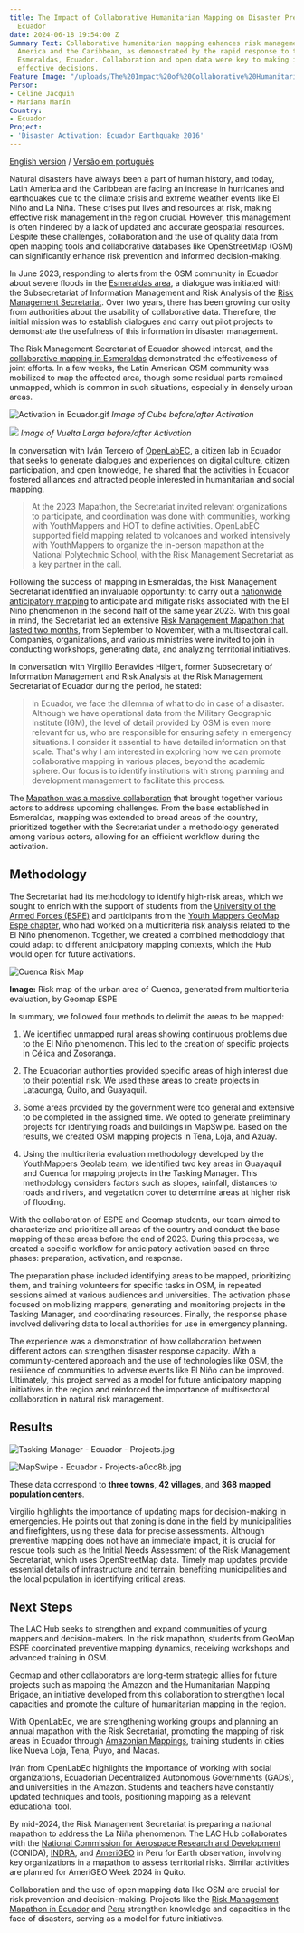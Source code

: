 ```yaml
---
title: The Impact of Collaborative Humanitarian Mapping on Disaster Preparedness in
  Ecuador
date: 2024-06-18 19:54:00 Z
Summary Text: Collaborative humanitarian mapping enhances risk management in Latin
  America and the Caribbean, as demonstrated by the rapid response to the floods in
  Esmeraldas, Ecuador. Collaboration and open data were key to making informed and
  effective decisions.
Feature Image: "/uploads/The%20Impact%20of%20Collaborative%20Humanitarian%20Mapping%20on%20Disaster%20Preparedness%20in%20Ecuador.jpg"
Person:
- Céline Jacquin
- Mariana Marín
Country:
- Ecuador
Project:
- 'Disaster Activation: Ecuador Earthquake 2016'
---
```


[English version](https://www.hotosm.org/updates/the-impact-of-collaborative-humanitarian-mapping-on-disaster-preparedness-in-ecuador/) / [Versão em português](https://www.hotosm.org/updates/o-impacto-do-mapeamento-humanitario-colaborativo-na-preparacao-para-desastres-no-equador/)

Natural disasters have always been a part of human history, and today, Latin America and the Caribbean are facing an increase in hurricanes and earthquakes due to the climate crisis and extreme weather events like El Niño and La Niña. These crises put lives and resources at risk, making effective risk management in the region crucial. However, this management is often hindered by a lack of updated and accurate geospatial resources. Despite these challenges, collaboration and the use of quality data from open mapping tools and collaborative databases like OpenStreetMap (OSM) can significantly enhance risk prevention and informed decision-making.

In June 2023, responding to alerts from the OSM community in Ecuador about severe floods in the [Esmeraldas area](https://www.openstreetmap.org/search?query=esmeraldas%20ecuador#map=9/0.8391/-79.3680), a dialogue was initiated with the Subsecretariat of Information Management and Risk Analysis of the [Risk Management Secretariat](https://www.gestionderiesgos.gob.ec/). Over two years, there has been growing curiosity from authorities about the usability of collaborative data. Therefore, the initial mission was to establish dialogues and carry out pilot projects to demonstrate the usefulness of this information in disaster management.

The Risk Management Secretariat of Ecuador showed interest, and the [collaborative mapping in Esmeraldas](https://www.hotosm.org/updates/El-mapeo-como-respuesta-al-desastre-en-Esmeraldas-Ecuador/) demonstrated the effectiveness of joint efforts. In a few weeks, the Latin American OSM community was mobilized to map the affected area, though some residual parts remained unmapped, which is common in such situations, especially in densely urban areas.

![Activation in Ecuador.gif](/uploads/Activacio%CC%81n%20en%20Ecuador.gif)
*Image of Cube before/after Activation*

![](https://lh7-us.googleusercontent.com/docsz/AD_4nXcFuLBljrGkgl8VMi3RFQo_2Xk97xf3Mf4jdf4DPZNy-iwutE9y_yZR2pVXZ-t-ZJLr4jyo5kc-owun6PFOSPeDAxR6PAbXmQdZlc3jLfegfguiwsNOOg6PeCTJuc5Eduh6VZ-E-alLlS_7Es57CZ38VqQo?key=KoQAk8FtBfpNmYxNDEnjfA)
*Image of Vuelta Larga before/after Activation*

In conversation with Iván Tercero of [OpenLabEC](https://openlab.ec/), a citizen lab in Ecuador that seeks to generate dialogues and experiences on digital culture, citizen participation, and open knowledge, he shared that the activities in Ecuador fostered alliances and attracted people interested in humanitarian and social mapping.

> At the 2023 Mapathon, the Secretariat invited relevant organizations to participate, and coordination was done with communities, working with YouthMappers and HOT to define activities. OpenLabEC supported field mapping related to volcanoes and worked intensively with YouthMappers to organize the in-person mapathon at the National Polytechnic School, with the Risk Management Secretariat as a key partner in the call.

Following the success of mapping in Esmeraldas, the Risk Management Secretariat identified an invaluable opportunity: to carry out a [nationwide anticipatory mapping](https://www.preventionweb.net/es/news/mapaton-ecuador-identificando-riesgos-de-desastres-para-poder-reducirlos) to anticipate and mitigate risks associated with the El Niño phenomenon in the second half of the same year 2023. With this goal in mind, the Secretariat led an extensive [Risk Management Mapathon that lasted two months](https://www.hotosm.org/updates/de-la-reaccion-a-la-prevencion-mapeo-de-riesgos-en-ecuador/), from September to November, with a multisectoral call. Companies, organizations, and various ministries were invited to join in conducting workshops, generating data, and analyzing territorial initiatives.

In conversation with Virgilio Benavides Hilgert, former Subsecretary of Information Management and Risk Analysis at the Risk Management Secretariat of Ecuador during the period, he stated:

> In Ecuador, we face the dilemma of what to do in case of a disaster. Although we have operational data from the Military Geographic Institute (IGM), the level of detail provided by OSM is even more relevant for us, who are responsible for ensuring safety in emergency situations. I consider it essential to have detailed information on that scale. That's why I am interested in exploring how we can promote collaborative mapping in various places, beyond the academic sphere. Our focus is to identify institutions with strong planning and development management to facilitate this process.

The [Mapathon was a massive collaboration](https://www.lahora.com.ec/loja/gestion-de-riesgos-impulsa-alternativa-para-identificar-emergencias/) that brought together various actors to address upcoming challenges. From the base established in Esmeraldas, mapping was extended to broad areas of the country, prioritized together with the Secretariat under a methodology generated among various actors, allowing for an efficient workflow during the activation.

## Methodology

The Secretariat had its methodology to identify high-risk areas, which we sought to enrich with the support of students from the [University of the Armed Forces (ESPE)](https://www.espe.edu.ec/) and participants from the [Youth Mappers GeoMap Espe chapter](https://www.instagram.com/geomapespe/), who had worked on a multicriteria risk analysis related to the El Niño phenomenon. Together, we created a combined methodology that could adapt to different anticipatory mapping contexts, which the Hub would open for future activations.

![Cuenca Risk Map](https://lh7-us.googleusercontent.com/docsz/AD_4nXcfMiQpR5dWThFnSI3u1Zw_Y4_LsNzjHvS_uIM8GlfZ7ReWph_Q_ZIN7ZiJeRdPdUbG35cZYENj_oMlvo5waKPmYs9xVg2zcy5FsnDqtlf6R2bM0DdWqnooRKzTUH1EO4QqlFyrFYXuq9Wr-RlVJ46gJZ0p?key=KoQAk8FtBfpNmYxNDEnjfA)

**Image:** Risk map of the urban area of Cuenca, generated from multicriteria evaluation, by Geomap ESPE

In summary, we followed four methods to delimit the areas to be mapped:

1. We identified unmapped rural areas showing continuous problems due to the El Niño phenomenon. This led to the creation of specific projects in Célica and Zosoranga.

2. The Ecuadorian authorities provided specific areas of high interest due to their potential risk. We used these areas to create projects in Latacunga, Quito, and Guayaquil.

3. Some areas provided by the government were too general and extensive to be completed in the assigned time. We opted to generate preliminary projects for identifying roads and buildings in MapSwipe. Based on the results, we created OSM mapping projects in Tena, Loja, and Azuay.

4. Using the multicriteria evaluation methodology developed by the YouthMappers Geolab team, we identified two key areas in Guayaquil and Cuenca for mapping projects in the Tasking Manager. This methodology considers factors such as slopes, rainfall, distances to roads and rivers, and vegetation cover to determine areas at higher risk of flooding.

With the collaboration of ESPE and Geomap students, our team aimed to characterize and prioritize all areas of the country and conduct the base mapping of these areas before the end of 2023. During this process, we created a specific workflow for anticipatory activation based on three phases: preparation, activation, and response.

The preparation phase included identifying areas to be mapped, prioritizing them, and training volunteers for specific tasks in OSM, in repeated sessions aimed at various audiences and universities. The activation phase focused on mobilizing mappers, generating and monitoring projects in the Tasking Manager, and coordinating resources. Finally, the response phase involved delivering data to local authorities for use in emergency planning.

The experience was a demonstration of how collaboration between different actors can strengthen disaster response capacity. With a community-centered approach and the use of technologies like OSM, the resilience of communities to adverse events like El Niño can be improved. Ultimately, this project served as a model for future anticipatory mapping initiatives in the region and reinforced the importance of multisectoral collaboration in natural risk management.

## Results

![Tasking Manager - Ecuador - Projects.jpg](/uploads/Tasking%20Manager%20-%20Ecuador%20-%20Projects.jpg)

![MapSwipe - Ecuador - Projects-a0cc8b.jpg](/uploads/MapSwipe%20-%20Ecuador%20-%20Projects-a0cc8b.jpg)

These data correspond to **three towns**, **42 villages**, and **368 mapped population centers**.

Virgilio highlights the importance of updating maps for decision-making in emergencies. He points out that zoning is done in the field by municipalities and firefighters, using these data for precise assessments. Although preventive mapping does not have an immediate impact, it is crucial for rescue tools such as the Initial Needs Assessment of the Risk Management Secretariat, which uses OpenStreetMap data. Timely map updates provide essential details of infrastructure and terrain, benefiting municipalities and the local population in identifying critical areas.

## Next Steps

The LAC Hub seeks to strengthen and expand communities of young mappers and decision-makers. In the risk mapathon, students from GeoMap ESPE coordinated preventive mapping dynamics, receiving workshops and advanced training in OSM.

Geomap and other collaborators are long-term strategic allies for future projects such as mapping the Amazon and the Humanitarian Mapping Brigade, an initiative developed from this collaboration to strengthen local capacities and promote the culture of humanitarian mapping in the region.

With OpenLabEc, we are strengthening working groups and planning an annual mapathon with the Risk Secretariat, promoting the mapping of risk areas in Ecuador through [Amazonian Mappings](https://www.hotosm.org/updates/mapeos-amazonicos-para-una-amazonia-inclusiva-y-sostenible/), training students in cities like Nueva Loja, Tena, Puyo, and Macas.

Iván from OpenLabEc highlights the importance of working with social organizations, Ecuadorian Decentralized Autonomous Governments (GADs), and universities in the Amazon. Students and teachers have constantly updated techniques and tools, positioning mapping as a relevant educational tool.

By mid-2024, the Risk Management Secretariat is preparing a national mapathon to address the La Niña phenomenon. The LAC Hub collaborates with the [National Commission for Aerospace Research and Development](https://www.gob.pe/conida) (CONIDA), [INDRA](https://www.indracompany.com/es/pais/peru), and [AmeriGEO](https://www.amerigeo.org/) in Peru for Earth observation, involving key organizations in a mapathon to assess territorial risks. Similar activities are planned for AmeriGEO Week 2024 in Quito.

Collaboration and the use of open mapping data like OSM are crucial for risk prevention and decision-making. Projects like the [Risk Management Mapathon in Ecuador](https://www.hotosm.org/updates/de-la-reaccion-a-la-prevencion-mapeo-de-riesgos-en-ecuador/) and [Peru](https://x.com/MapHubLAC/status/1781457820790968446/photo/1) strengthen knowledge and capacities in the face of disasters, serving as a model for future initiatives.